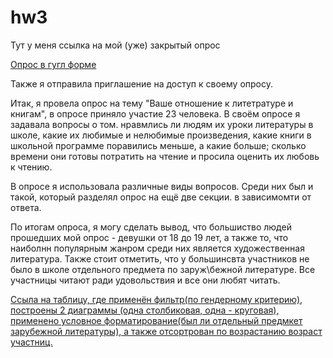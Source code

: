 # hw3

Тут у меня ссылка на мой (уже) закрытый опрос 


[Опрос в гугл форме](https://docs.google.com/forms/d/e/1FAIpQLSefR6pH8sClg5MUItE_ZxQpG-eHtIl1LkUkzLvrBG1jgfY2sw/closedform)



Также я отправила приглашение на доступ к  своему опросу. 


Итак, я провела опрос на тему "Ваше отношение к литетратуре и книгам", в опросе приняло участие 23 человека.
В своём опросе я задавала вопросы о том. нравмлись ли людям их уроки литературы в школе, какие их любимые и нелюбимые произведения, какие книги в школьной программе поравились меньше, а какие больше; сколько времени они готовы потратить на чтение и просила оценить их любовь к чтению.


В опросе я использовала различные виды вопросов. Среди них был и такой, который разделял опрос на ещё две секции. в зависимомти от ответа. 


По итогам опроса, я могу сделать вывод, что большиство людей прошедших мой опрос - девушки от 18 до 19 лет, а также то, что наиболнн популярным жанром среди них является художественная литература. Также стоит отметить, что у большинсвта участников не было в школе отдельного предмета по заруж\бежной литературе. Все участницы читают ради удовольствия и все они любят читать. 


[Ссыла на таблицу, где применён фильтр(по гендерному критерию), построены 2 диаграммы (одна столбиковая, одна - круговая), применено условное форматирование(был ли отдельный предмкет зарубежной литературы), а также отсортрован по возрастанию возраст участниц.](https://docs.google.com/spreadsheets/d/1o3hRw1-QYnXOcNysycMMJMdGgSbDcSM7nZ3m25MuB18/edit#gid=1736613234)
